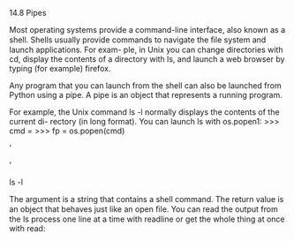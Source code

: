 14.8 Pipes

Most operating systems provide a command-line interface, also known as a shell. Shells usually provide commands to navigate the ﬁle system and launch applications. For exam- ple, in Unix you can change directories with cd, display the contents of a directory with ls, and launch a web browser by typing (for example) firefox.

Any program that you can launch from the shell can also be launched from Python using a pipe. A pipe is an object that represents a running program.

For example, the Unix command ls -l normally displays the contents of the current di- rectory (in long format). You can launch ls with os.popen1: >>> cmd = >>> fp = os.popen(cmd)

’

’

ls -l

The argument is a string that contains a shell command. The return value is an object that behaves just like an open ﬁle. You can read the output from the ls process one line at a time with readline or get the whole thing at once with read: